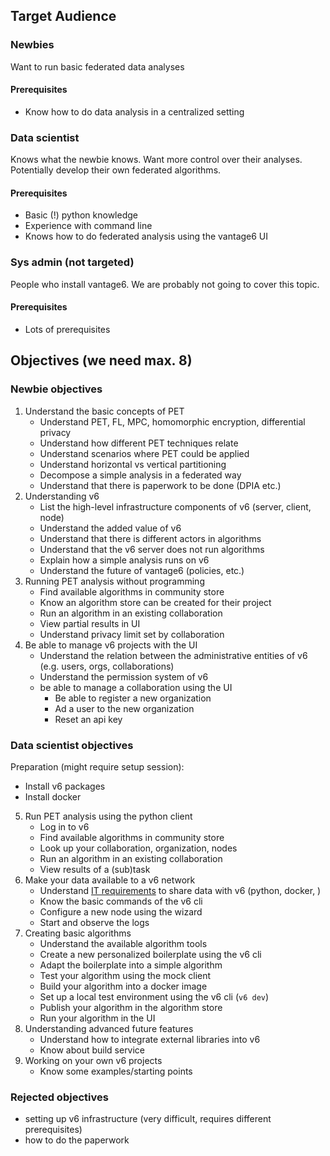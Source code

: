 ## Target Audience
### Newbies
Want to run basic federated data analyses
#### Prerequisites
- Know how to do data analysis in a centralized setting

### Data scientist
Knows what the newbie knows. Want more control over their analyses. Potentially develop their own
federated algorithms.

#### Prerequisites
- Basic (!) python knowledge
- Experience with command line
- Knows how to do federated analysis using the vantage6 UI

### Sys admin (not targeted)
People who install vantage6. We are probably not going to cover this topic.

#### Prerequisites
- Lots of prerequisites

## Objectives (we need max. 8)
### Newbie objectives
1. Understand the basic concepts of PET
   - Understand PET, FL, MPC, homomorphic encryption, differential privacy
   - Understand how different PET techniques relate
   - Understand scenarios where PET could be applied
   - Understand horizontal vs vertical partitioning
   - Decompose a simple analysis in a federated way 
   - Understand that there is paperwork to be done (DPIA etc.)
2. Understanding v6
   - List the high-level infrastructure components of v6 (server, client, node)
   - Understand the added value of v6
   - Understand that there is different actors in algorithms
   - Understand that the v6 server does not run algorithms
   - Explain how a simple analysis runs on v6
   - Understand the future of vantage6 (policies, etc.)
3. Running PET analysis without programming
   - Find available algorithms in community store
   - Know an algorithm store can be created for their project
   - Run an algorithm in an existing collaboration
   - View partial results in UI
   - Understand privacy limit set by collaboration
4. Be able to manage v6 projects with the UI
   - Understand the relation between the administrative entities of v6 (e.g. users, orgs, collaborations)
   - Understand the permission system of v6
   - be able to manage a collaboration using the UI
        - Be able to register a new organization
        - Ad a user to the new organization
        - Reset an api key

### Data scientist objectives
Preparation (might require setup session):
- Install v6 packages
- Install docker

5. Run PET analysis using the python client
   - Log in to v6
   - Find available algorithms in community store
   - Look up your collaboration, organization, nodes
   - Run an algorithm in an existing collaboration
   - View results of a (sub)task
6. Make your data available to a v6 network
   - Understand [IT requirements](https://docs.vantage6.ai/en/main/node/requirements.html) to share data with v6 (python, docker, )
   - Know the basic commands of the v6 cli
   - Configure a new node using the wizard
   - Start and observe the logs
7. Creating basic algorithms
   - Understand the available algorithm tools
   - Create a new personalized boilerplate using the v6 cli
   - Adapt the boilerplate into a simple algorithm
   - Test your algorithm using the mock client
   - Build your algorithm into a docker image
   - Set up a local test environment using the v6 cli (`v6 dev`)
   - Publish your algorithm in the algorithm store
   - Run your algorithm in the UI
8. Understanding advanced future features
   - Understand how to integrate external libraries into v6
   - Know about build service
9. Working on your own v6 projects
   - Know some examples/starting points

### Rejected objectives
- setting up v6 infrastructure (very difficult, requires different prerequisites)
- how to do the paperwork

